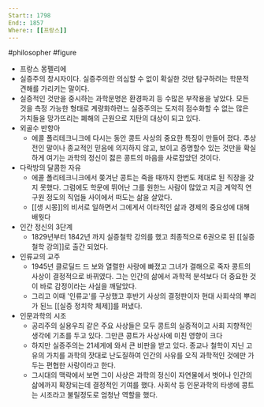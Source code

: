 ```yaml
---
Start:: 1798
End:: 1857
Where:: [[프랑스]]
---
```

#philosopher #figure
- 프랑스 몽펠리에
- 실증주의 창시자이다. 실증주의란 의심할 수 없이 확실한 것만 탐구하려는 학문적 견해를 가리키는 말이다. 
- 실증적인 것만을 중시하는 과학문명은 환경파괴 등 수많은 부작용을 낳았다. 모든 것을 측정 가능한 형태로 계량화하련느 실증주의는 도저히 점수화할 수 없는 많은 가치들을 망가뜨리는 폐해의 근원으로 지탄의 대상이 되고 있다.
- 외골수 반항아
    - 에콜 폴리테크니크에 다시는 동안 콩트 사상의 중요한 특징이 만들어 졌다. 추상전인 말이나 종교적인 믿음에 의지하지 않고, 보이고 증명할수 있는 것만을 확실하게 여기는 과학의 정신이 젏은 콩트의 마음을 사로잡았던 것이다.
- 다락방의 달콤한 자유
    - 에콜 폴리테크니크에서 쫒겨난 콩트는 죽을 때까지 한번도 제대로 된 직장을 갖지 못했다. 그럼에도 학문에 뛰어난 그를 원한느 사람이 많았고 지금 계약직 연구원 정도의 직업들 사이에서 떠도는 삶을 살았다.
    - [[생 시몽]]의 비서로 일하면서 그에게서 이타적인 삶과 경제의 중요성에 대해 배웟다
- 인간 정신의 3단계
    - 1829년부터 1842년 까지 실증철학 강의를 했고 최종적으로 6권으로 된 [[실증철학 강의]]로 출간 되었다.
- 인류교의 교주
    - 1945년 클로딜드 드 보와 열렬한 사랑에 빠졌고 그녀가 결해으로 죽자 콩트의 사상이 결정적으로 바뀌였다. 그는 인간의 삶에서 과학적 분석보다 더 중요한 것이 바로 감정이라는 사실을 깨달았다.
    - 그리고 이때 '인류교'를 구상했고 후반기 사상의 결정판이자 현대 사회삭의 뿌리가 된느 [[실증 정치학 체제]]를 퍼냈다.
- 인문과학의 시조
    - 공리주의 실용우즤 같은 주요 사상들은 모두 콩트의 실증적이고 사회 지향적인 생각에 기초를 두고 있다. 그만큰 콩트가 사상사에 미친 영향이 크다
    - 하지만 실증주의는 21세게에 와서 큰 비판을 받고 있다. 종교나 철학이 지닌 고유의 가치를 과학의 잣대로 난도질하여 인간의 사유를 오직 과학적인 것에만 가두는 편협한 사랑이라고 한다.
    - 그시대의 맥락에서 보면 그이 사상은 과학의 정신이 자연물에서 벗어나 인간의 삶에까지 확장되는데 결정적인 기여를 했다. 사회삭 등 인문과학의 타생에 콩트는 시조라고 불릴정도로 엄청난 역할을 했다. 
